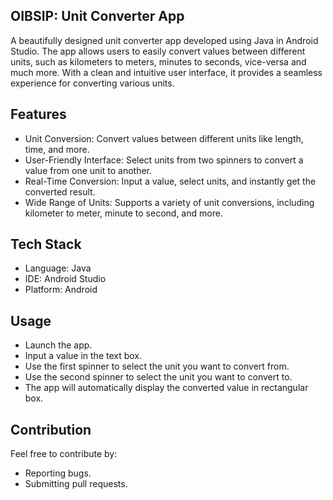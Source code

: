 ## OIBSIP: Unit Converter App
A beautifully designed unit converter app developed using Java in Android Studio. The app allows users to easily convert values between different units, such as kilometers to meters, minutes to seconds, vice-versa and much more. With a clean and intuitive user interface, it provides a seamless experience for converting various units.

## Features
- Unit Conversion: Convert values between different units like length, time, and more.
- User-Friendly Interface: Select units from two spinners to convert a value from one unit to another.
- Real-Time Conversion: Input a value, select units, and instantly get the converted result.
- Wide Range of Units: Supports a variety of unit conversions, including kilometer to meter, minute to second, and more.

## Tech Stack
- Language: Java
- IDE: Android Studio
- Platform: Android
  
## Usage
- Launch the app.
- Input a value in the text box.
- Use the first spinner to select the unit you want to convert from.
- Use the second spinner to select the unit you want to convert to.
- The app will automatically display the converted value in rectangular box.

## Contribution
Feel free to contribute by:
- Reporting bugs.
- Submitting pull requests.
